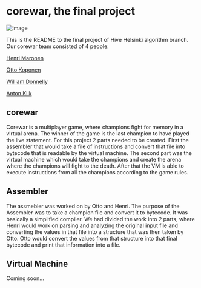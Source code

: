 # corewar, the final project
![image](https://user-images.githubusercontent.com/58331418/222431336-818401a1-05c1-4db1-9832-82bfa9376a24.png)


This is the README to the final project of Hive Helsinki algorithm branch. Our corewar team consisted of 4 people:

[Henri Maronen](https://github.com/HenronenGIT)

[Otto Koponen](https://github.com/ottkopo)

[William Donnelly](https://github.com/wsdonnelly)

[Anton Kilk](https://github.com/AntonKilk)


## corewar

Corewar is a multiplayer game, where champions fight for memory in a virtual arena. The winner of the game is the last champion to have played the live statement. For this project 2 parts needed to be created. First the assembler that would take a file of instructions and convert that file into bytecode that is readable by the virtual machine. The second part was the virtual machine which would take the champions and create the arena where the champions will fight to the death. After that the VM is able to execute instructions from all the champions according to the game rules.

## Assembler

The assmebler was worked on by Otto and Henri. The purpose of the Assembler was to take a champion file and convert it to bytecode. It was basically a simplified compiler. We had divided the work into 2 parts, where Henri would work on parsing and analyzing the original input file and converting the values in that file into a structure that was then taken by Otto. Otto would convert the values from that structure into that final bytecode and print that information into a file.


## Virtual Machine 
Coming soon...
